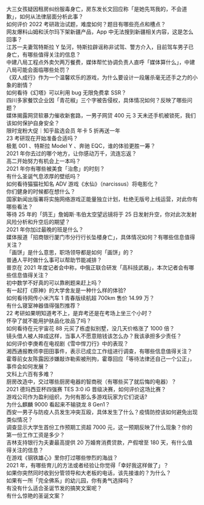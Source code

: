大三女孩疑因租房纠纷服毒身亡，房东发长文回应称「是她先骂我的，不会道歉」，如何从法律层面分析此事？  
如何评价 2022 考研政治试题，难度如何？题目有哪些亮点和槽点？  
网友爆料山姆和沃尔玛下架新疆产品，App 中无法搜到新疆相关内容，这是怎么回事？  
江苏一夫妻驾特斯拉 Y 坠河，特斯拉辟谣称非试驾、警方介入，目前驾车男子已身亡，有哪些值得关注的信息？  
中建八局工程点外卖欠两万餐费，媒体帮忙协调负责人直呼「媒体算什么」，中建八局可能会面临哪些处罚？  
《双人成行》作为一个温馨欢乐的游戏，为什么要设计一段屠杀毫无还手之力的小象的剧情？  
如何看待《幻塔》可以利用 bug 无限免费拿 SSR？  
四川多家餐饮企业因「青花椒」三个字被告侵权，具体情况如何？反映了哪些问题？  
媒体揭露网贷软暴力催收新套路，一男子网贷 400 元 3 天未还手机被锁死，我们该如何保护自身安全？  
限时宠粉大促｜知乎盐选会员 年卡 5 折再送一年  
23 考研现在开始准备合适吗？  
极氪 001 、特斯拉 Model Y 、奔驰 EQC，谁的体验更胜一筹？  
2021 年你去过的哪个地方，让你感动万千，流连忘返？  
高二开始努力有机会上一本吗？  
2021 年你有哪些被美食「治愈」的时刻？  
有什么圣诞气息浓厚的壁纸吗？  
如何看待猫猫社知名 ADV 游戏《水仙》（narcissus）将电影化？  
你们健身的时候都在想什么？  
国家新闻出版署将实施网络游戏正能量独立计划，杜绝无版号上线运营，对此你有哪些看法？  
等待 25 年的「鸽王」詹姆斯·韦伯太空望远镜将于 25 日发射升空，你对此次发射风险分析和升空后的期望？  
2021 年你加过最晚的班是什么？  
媒体报道「招商银行厦门市分行行长坠楼身亡」，具体情况如何？有哪些信息值得关注？  
「画饼」是什么意思，职场领导都是如何「画饼」的？  
普通人平时做什么事可以帮助节能减排？  
普京在 2021 年度记者会中称，中俄正联合研发「高科技武器」，本次记者会有哪些信息值得关注？  
初中数学不好真的可以靠刷题来赶上吗？  
有一起打《原神》的大学舍友是一种什么样的体验?  
如何看待网传小米汽车 1 青春版续航超 700km 售价 14.99 万？  
有什么寝室神器值得强烈推荐？  
22 考研如果明知道考不上，是弃考还是在考场上坐三个小时？  
怀孕了就不能用护肤品化妆品了吗？  
如何看待在元宇宙花 88 元买了栋虚拟别墅，没几天价格涨了 1000 倍？  
镜头借人被人摔成这样，当事人不愿意赔钱该怎么办？我该承担多少责任？  
如何评价李庚希在电视剧《雪中悍刀行》中的表现？  
湘西通报教师李田田事件，表示已成立工作组进行调查，有哪些信息值得关注？  
霍尊前女友陈露因涉嫌敲诈勒索被刑拘，霍尊回应「等待法律还自己一个公正」，事件会如何发展？  
文科上六百有多难？  
厨房改造中，交过哪些厨房电器的智商税（有哪些买了就后悔的电器）？  
2021 德玛西亚杯四强赛 TES 3:0 iG 晋级决赛，如何评价这场比赛？  
游戏公司作为盈利组织，为何有那么多游戏玩家为它们说话?  
为什么麒麟 9000 看起来不输骁龙 8 Gen1？  
西安一男子与防疫人员发生冲突互殴，具体发生了什么？疫情防控该如何避免出现类似情况？  
调查显示大学生首份工作预期工资超 7000 元，这一预期反映了什么现象？你的第一份工作工资是多少？  
吉林支持银行为夫妻最高提供 20 万婚育消费贷款，产假增至 180 天，有什么值得关注的信息？  
在游戏《钢铁雄心》里你打过哪些惨烈的海战？  
2021 年，有哪些育儿的方法或者经验让你觉得「幸好我这样做了」？  
如果你突然同时收到分管领导和大老板的电话，该先接谁的？为什么？  
如果有一所「完全佛系」的幼儿园，你有勇气选择吗？  
有没有什么适合圣诞节发的搞笑文案呢？  
有什么惊艳的圣诞文案？  
